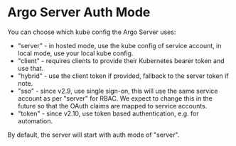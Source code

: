 # Argo Server Auth Mode

You can choose which kube config the Argo Server uses:

* "server" - in hosted mode, use the kube config of service account, in local mode, use your local kube config.
* "client" - requires clients to provide their Kubernetes bearer token and use that.
* "hybrid" - use the client token if provided, fallback to the server token if note.
* "sso" - since v2.9, use single sign-on, this will use the same service account as per "server" for RBAC. We expect to change this in the future so that the OAuth claims are mapped to service accounts.
* "token" - since v2.10, use token based authentication, e.g. for automation. 

By default, the server will start with auth mode of "server".
